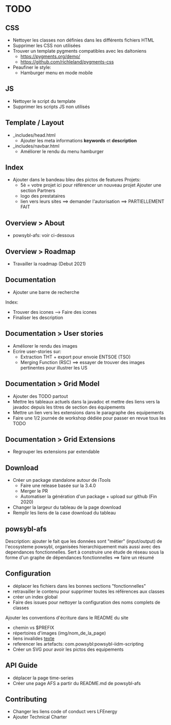 # TODO

## CSS
- Nettoyer les classes non définies dans les différents fichiers HTML
- Supprimer les CSS non utilisées
- Trouver un template pygments compatibles avec les daltoniens
    - https://pygments.org/demo/
    - https://github.com/richleland/pygments-css
- Peaufiner le style:
    - Hamburger menu en mode mobile
    
## JS
- Nettoyer le script du template
- Supprimer les scripts JS non utilisés

## Template / Layout 
- _includes/head.html
    - Ajouter les meta informations **keywords** et **description**
- _includes/navbar.html
    - Améliorer le rendu du menu hamburger

## Index
- Ajouter dans le bandeau bleu des pictos de features
Projets:
     - 5è = votre projet ici pour référencer un nouveau projet
Ajouter une section Partners
     - logo des prestataires
     - lien vers leurs sites
     ==> demander l'autorisation
     ==> PARTIELLEMENT FAIT

## Overview > About
- powsybl-afs: voir ci-dessous

## Overview > Roadmap
- Travailler la roadmap (Debut 2021)

## Documentation
- Ajouter une barre de recherche

Index:
- Trouver des icones --> Faire des icones
- Finaliser les description

## Documentation > User stories
- Améliorer le rendu des images
- Ecrire user-stories sur:
     - Extraction THT + export pour envoie ENTSOE (TSO)
     - Merging Function (RSC)
     ==> essayer de trouver des images pertinentes pour illustrer les US

## Documentation > Grid Model
- Ajouter des TODO partout
- Mettre les tableaux actuels dans la javadoc et mettre des liens vers la javadoc depuis les titres de section des équipements
- Mettre un lien vers les extensions dans le paragraphe des equipements
- Faire une 1/2 journée de workshop dédiée pour passer en revue tous les TODO

## Documentation > Grid Extensions
- Regrouper les extensions par extendable

## Download
- Créer un package standalone autour de iTools
  - Faire une release basée sur la 3.4.0
  - Merger le PR
  - Automatiser la génération d'un package + upload sur github (Fin 2020)
- Changer la largeur du tableau de la page download
- Remplir les liens de la case download du tableau


## powsybl-afs
Description: ajouter le fait que les données sont "métier"
(input/output) de l'ecosysteme powsybl, organisées hierarchiquement mais
aussi avec des dependances fonctionnelles. Sert à construire une étude
de réseau sous la forme d'un graphe de dépendances fonctionnelles
     ==> faire un résumé

## Configuration
- déplacer les fichiers dans les bonnes sections "fonctionnelles"
- retravailler le contenu pour supprimer toutes les références aux classes
- créer un index global
- Faire des issues pour nettoyer la configuration des noms complets de
classes

Ajouter les conventions d'écriture dans le README du site
- chemin <PREFIX> vs $PREFIX
- répertoires d'images (img/nom_de_la_page)
- liens invalides [texte]()
- referencer les artefacts: com.powsybl:powsybl-iidm-scripting
- Créer un SVG pour avoir les pictos des equipements

## API Guide
- déplacer la page time-series
- Créer une page AFS a partir du README.md de powsybl-afs

## Contributing
- Changer les liens code of conduct vers LFEnergy
- Ajouter Technical Charter

